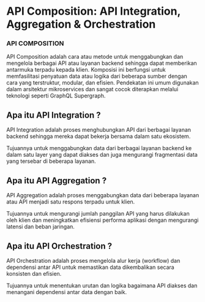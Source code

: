 # API Composition: API Integration, Aggregation & Orchestration


### API COMPOSITION 

API Composition adalah cara atau metode untuk menggabungkan dan mengelola berbagai API atau layanan backend sehingga dapat memberikan antarmuka terpadu kepada klien. Komposisi ini berfungsi untuk memfasilitasi penyatuan data atau logika dari beberapa sumber dengan cara yang terstruktur, modular, dan efisien. Pendekatan ini umum digunakan dalam arsitektur mikroservices dan sangat cocok diterapkan melalui teknologi seperti GraphQL Supergraph.


## Apa itu API Integration ?

API Integration adalah proses menghubungkan API dari berbagai layanan backend sehingga mereka dapat bekerja bersama dalam satu ekosistem.

Tujuannya untuk menggabungkan data dari berbagai layanan backend ke dalam satu layer yang dapat diakses dan juga mengurangi fragmentasi data yang tersebar di beberapa layanan.

## Apa itu API Aggregation ?

API Aggregation adalah proses menggabungkan data dari beberapa layanan atau API menjadi satu respons terpadu untuk klien.

Tujuannya untuk mengurangi jumlah panggilan API yang harus dilakukan oleh klien dan meningkatkan efisiensi performa aplikasi dengan mengurangi latensi dan beban jaringan. 


## Apa itu API Orchestration ?

API Orchestration adalah proses mengelola alur kerja (workflow) dan dependensi antar API untuk memastikan data dikembalikan secara konsisten dan efisien.

Tujuannya untuk menentukan urutan dan logika bagaimana API diakses dan menangani dependensi antar data dengan baik.

